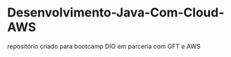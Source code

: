 # Desenvolvimento-Java-Com-Cloud-AWS
repositório criado para bootcamp DIO em parceria com GFT e AWS
